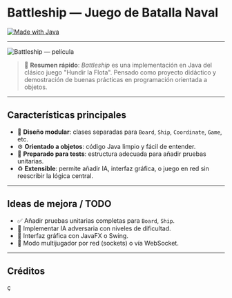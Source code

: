 # Battleship — Juego de Batalla Naval 

[![Made with Java](https://img.shields.io/badge/Language-Java-blue?logo=java)](https://www.java.com) <!-- badge -->


---

<!-- Imagen principal -->

![Battleship — película](https://www.accioncine.es/wp-content/uploads/2012/03/battleship-TR.jpg)

> 🎯 **Resumen rápido**: *Battleship* es una implementación en Java del clásico juego "Hundir la Flota". Pensado como proyecto didáctico y demostración de buenas prácticas en programación orientada a objetos.

---



## Características principales

* 🧭 **Diseño modular**: clases separadas para `Board`, `Ship`, `Coordinate`, `Game`, etc.
* ⚙️ **Orientado a objetos**: código Java limpio y fácil de entender.
* 🧪 **Preparado para tests**: estructura adecuada para añadir pruebas unitarias.
* ♻️ **Extensible**: permite añadir IA, interfaz gráfica, o juego en red sin reescribir la lógica central.


---


## Ideas de mejora / TODO

* ✅ Añadir pruebas unitarias completas para `Board`, `Ship`.
* 🔲 Implementar IA adversaria con niveles de dificultad.
* 🔲 Interfaz gráfica con JavaFX o Swing.
* 🔲 Modo multijugador por red (sockets) o vía WebSocket.

---



## Créditos
ç
